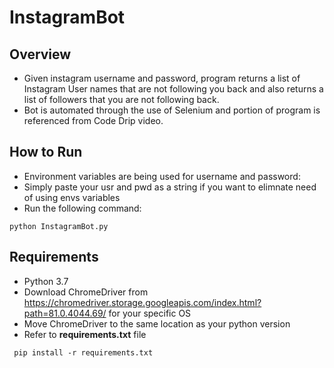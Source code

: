 # InstagramBot

## Overview 
* Given instagram username and password, program returns a list of Instagram User names that are not following you back and also returns a list of followers that you are not following back.
* Bot is automated through the use of Selenium and portion of program is referenced from Code Drip video.  

## How to Run
* Environment variables are being used for username and password:
* Simply paste your usr and pwd as a string if you want to elimnate need of using envs variables
* Run the following command:
 ```
 python InstagramBot.py
 ```
 
 ## Requirements
* Python 3.7
* Download ChromeDriver from https://chromedriver.storage.googleapis.com/index.html?path=81.0.4044.69/ for your specific OS
* Move ChromeDriver to the same location as your python version
* Refer to __requirements.txt__ file 
```
 pip install -r requirements.txt
 ```


